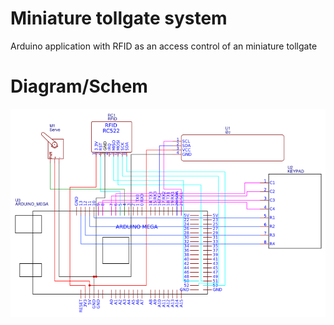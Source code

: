 # Miniature tollgate system
Arduino application with RFID as an access control of an miniature tollgate

# Diagram/Schem
![alt text](https://github.com/altaiirdesmond/RFID/blob/master/schem/schem.png)
